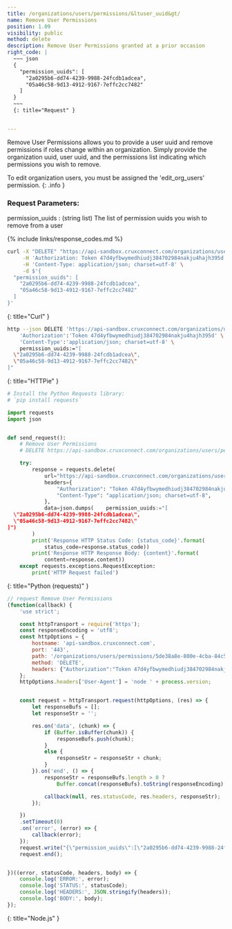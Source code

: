 ```yaml
---
title: /organizations/users/permissions/&ltuser_uuid&gt/
name: Remove User Permissions
position: 1.09
visibility: public
method: delete
description: Remove User Permissions granted at a prior occasion
right_code: |
  ~~~ json
  {
    "permission_uuids": [
      "2a0295b6-dd74-4239-9988-24fcdb1adcea",
      "05a46c58-9d13-4912-9167-7effc2cc7482"
    ]
  }
  ~~~
  {: title="Request" }


---
```

Remove User Permissions allows you to provide a user uuid and remove permissions if roles change within an organization. Simply provide the organization uuid, user uuid, and the permissions list indicating which permissions you wish to remove.

To edit organization users, you must be assigned the 'edit_org_users' permission.
{: .info }

### Request Parameters:

permission_uuids
: (string list) The list of permission uuids you wish to remove from a user

{% include links/response_codes.md %}

~~~ bash
curl -X "DELETE" "https://api-sandbox.cruxconnect.com/organizations/users/permissions/5de38a8e-800e-4cba-84c5-ee6c27f304d8/" \
     -H 'Authorization: Token 47d4yfbwymedhiudj384702984nakju4hajh395d' \
     -H 'Content-Type: application/json; charset=utf-8' \
     -d $'{
  "permission_uuids": [
    "2a0295b6-dd74-4239-9988-24fcdb1adcea",
    "05a46c58-9d13-4912-9167-7effc2cc7482"
  ]
}'

~~~
{: title="Curl" }

~~~ bash
http --json DELETE 'https://api-sandbox.cruxconnect.com/organizations/users/permissions/5de38a8e-800e-4cba-84c5-ee6c27f304d8/' \
    'Authorization':'Token 47d4yfbwymedhiudj384702984nakju4hajh395d' \
    'Content-Type':'application/json; charset=utf-8' \
    permission_uuids:="[
  \"2a0295b6-dd74-4239-9988-24fcdb1adcea\",
  \"05a46c58-9d13-4912-9167-7effc2cc7482\"
]"

~~~
{: title="HTTPie" }

~~~ python
# Install the Python Requests library:
# `pip install requests`

import requests
import json


def send_request():
    # Remove User Permissions
    # DELETE https://api-sandbox.cruxconnect.com/organizations/users/permissions/5de38a8e-800e-4cba-84c5-ee6c27f304d8/

    try:
        response = requests.delete(
            url="https://api-sandbox.cruxconnect.com/organizations/users/permissions/5de38a8e-800e-4cba-84c5-ee6c27f304d8/",
            headers={
                "Authorization": "Token 47d4yfbwymedhiudj384702984nakju4hajh395d",
                "Content-Type": "application/json; charset=utf-8",
            },
            data=json.dumps(    permission_uuids:="[
  \"2a0295b6-dd74-4239-9988-24fcdb1adcea\",
  \"05a46c58-9d13-4912-9167-7effc2cc7482\"
]")
        )
        print('Response HTTP Status Code: {status_code}'.format(
            status_code=response.status_code))
        print('Response HTTP Response Body: {content}'.format(
            content=response.content))
    except requests.exceptions.RequestException:
        print('HTTP Request failed')

~~~
{: title="Python (requests)" }

~~~ javascript
// request Remove User Permissions
(function(callback) {
    'use strict';

    const httpTransport = require('https');
    const responseEncoding = 'utf8';
    const httpOptions = {
        hostname: 'api-sandbox.cruxconnect.com',
        port: '443',
        path: '/organizations/users/permissions/5de38a8e-800e-4cba-84c5-ee6c27f304d8/',
        method: 'DELETE',
        headers: {"Authorization":"Token 47d4yfbwymedhiudj384702984nakju4hajh395d","Content-Type":"application/json; charset=utf-8"}
    };
    httpOptions.headers['User-Agent'] = 'node ' + process.version;


    const request = httpTransport.request(httpOptions, (res) => {
        let responseBufs = [];
        let responseStr = '';

        res.on('data', (chunk) => {
            if (Buffer.isBuffer(chunk)) {
                responseBufs.push(chunk);
            }
            else {
                responseStr = responseStr + chunk;
            }
        }).on('end', () => {
            responseStr = responseBufs.length > 0 ?
                Buffer.concat(responseBufs).toString(responseEncoding) : responseStr;

            callback(null, res.statusCode, res.headers, responseStr);
        });

    })
    .setTimeout(0)
    .on('error', (error) => {
        callback(error);
    });
    request.write("{\"permission_uuids\":[\"2a0295b6-dd74-4239-9988-24fcdb1adcea\",\"05a46c58-9d13-4912-9167-7effc2cc7482\"]}")
    request.end();


})((error, statusCode, headers, body) => {
    console.log('ERROR:', error);
    console.log('STATUS:', statusCode);
    console.log('HEADERS:', JSON.stringify(headers));
    console.log('BODY:', body);
});

~~~
{: title="Node.js" }
